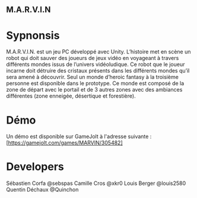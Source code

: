 ## M.A.R.V.I.N

# Sypnonsis
M.A.R.V.I.N. est un jeu PC développé avec Unity. L’histoire met en scène un robot qui doit sauver des joueurs de jeux vidéo en 
voyageant à travers différents mondes issus de l’univers vidéoludique. Ce robot que le joueur incarne doit détruire des cristaux présents dans les 
différents mondes qu’il sera amené à découvrir. Seul un monde d’heroic fantasy à la troisième personne est disponible dans le prototype. 
Ce monde est composé de la zone de départ avec le portail et de 3 autres zones avec des ambiances différentes (zone enneigée, désertique et forestière).

# Démo
Un démo est disponible sur GameJolt à l'adresse suivante :
[https://gamejolt.com/games/MARVIN/305482]

# Developers
Sébastien Corfa @sebspas
Camille Cros @xkr0
Louis Berger @louis2580
Quentin Déchaux @Quinchon